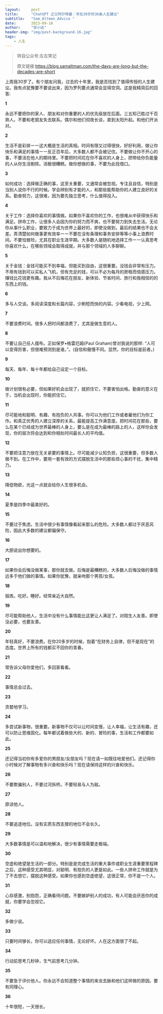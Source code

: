 ```yaml
---
layout:     post
title:      "ChatGPT 之父阿尔特曼：写在30岁的36条人生建议"
subtitle:   "Sam_Altman_Advice "
date:       2023-09-10
author:     "邬小达"
header-img: "img/post-background-16.jpg"
tags:
    - 人生
---
```



> 转自公众号:左左笑记
>
> 原文链接:https://blog.samaltman.com/the-days-are-long-but-the-decades-are-short

上周我30岁了。有个朋友问我，过去的十年里，我是否找到了值得传授的人生建议。我有点犹豫要不要说出来，因为罗列要点通常会显得空洞。这是我精简后的回答:

**1**

永远不要把你的家人、朋友和对你重要的人的优先级放在后面。三五知己胜过千百熟人。不要和老朋友失去联系。偶尔和他们彻夜长谈，直到太阳升起。和他们开派对。

**2**

生活不是彩排ーー这大概是生活的真相。时间有限又过得很快，好好利用，做让你快乐和满足的事情ーー反正百年后，大多数人都不会被记住。不要做让你不开心的事，不要活在他人的期待里。不要把时间花在你不喜欢的人身上，把带给你负能量的人从你生活剔除。消极很糟糕。做你想做的事，不要为此找借口。

**3**

如何成功：选择做正确的事，这至关重要，又通常会被忽视。专注且自信，特别是当别人说你不行的时候。学会辨别有才能的人，和那些能帮助你的人建立良好的关系。勤奋努力，这很难，因为要先独立思考，什么值得投入。

**4**

关于工作：选择你喜欢的事情做。如果你不喜欢你的工作，也很难从中获得快乐和满足。拼命工作，让很多人会因为你的努力而不爽，也不要努力到失去生活。无论你从事什么职业，要致力于成为世界上最好的，即使没做到，最后的结果也不会太差。弄清楚如何做事更有效率ーー不要在没有条理和事务安排等等小事上浪费时间。不要怕冒险，尤其在职业生涯早期。大多数人是随机地选择工作ーー认真思考你喜欢什么，在哪些领域会取得成就，并与那个领域的人多聊聊。

**5**

关于金钱：金钱可能买不到幸福，但能买到自由，这很重要。没钱会非常有压力。不用有钱到可以买私人飞机，但有充足的钱，可以不必为每月的房租而倍感压力。赚钱比花钱更有趣。我从不后悔花在朋友、新体验、节省时间、旅行和我相信的的东西上的钱。

**6**

多与人交谈。多阅读深度和长篇内容，少刷短而快的内容。少看电视，少上网。

**7**

不要浪费时间。很多人把时间都浪费了，尤其是做生意的人。

**8**

不要让自己任人摆布。正如保罗•格雷厄姆(Paul Graham)曾对我说的那样: “人可以变得厉害，但很难预测到是谁。”。(自信和傲慢不同。显然，你的目标是前者。)

**9**

每天、每年、每十年都给自己设定一个目标。

**10**

做计划很有必要，但如果好机会出现了，就抓住它，不要害怕出格。勤奋的意义在于，当机会出现时，你能抓住它。

**11**

尽可能地和聪明、有趣、有抱负的人共事。你可以为他们工作或者雇他们为你工作。和真正优秀的人建立深厚的关系，最能提高工作满意度。把时间花在那些，要么在某个已经成为世界最棒的人身上，要么是在成为最棒的路上的人，这样你会发现，你的层次将会达到和你相处时间最长人的平均值。

**12**

不要把注意力放在无关紧要的事情上。尽可能减少认知负担，这很重要，但多数人做不到。在工作中，要用一套有效的方式摆脱生活中的那些烦心事的干扰，集中精力。

**13**

降低物欲，光这一点就会给你人生很多机会。

**14**

夏季是四季中最美好的。

**15**

不要过于焦虑。生活中很少有事情像看起来那么的危险。大多数人都过于厌恶风险，因此大多数的建议都偏保守。

**16**

大胆说出你想要的。

**17**

如果你会后悔没做某事，那你就去做。后悔是最糟糕的，大多数人后悔没做的事情远多于他们做的事情。如果你犹豫，就亲吻那个男孩/女孩。

**18**

锻炼。吃好。睡好。经常亲近大自然。

**19**

尽可能帮助他人，生活中没有什么事情能比这更让人满足了。对陌生人友善。即使没必要，也要友善。

**20**

年轻真好，不要浪费。在你20多岁的时候，抱着“在财务上自律，但不是现在”的态度。世界上所有的钱都买不回你的青春。

**21**

常告诉父母你爱他们，多回家看看。

**22**

事情总会过去。

**23**

贪婪地学习。

**24**

多尝试新事物，很重要。新事物不仅可以让时间变慢，让人幸福，让生活有趣，还可以防止思维固化。每年都试着做些大的、新的、冒险的事，生活和工作都要如此。

**25**

还记得当初你有多爱你的男朋友/女朋友吗？现在请一如既往地爱他们。还记得你小时候对了解事物有多兴奋和快乐吗？现在请保持这样的兴奋和快乐。

**26**

不要欺骗别人，不要过河拆桥。不要轻易与人为敌。

**27**

原谅他人。

**28**

不要追逐地位。没有实质东西支撑的地位不会长久。

**29**

大多数事情是可以温和地解决，很少有事情需要走极端。

**30**

空虚和绝望是生活的一部分。特别是是完成生活的重大事件或职业生涯重要里程碑之后，这种感受尤其明显，对聪明、有抱负的人更是如此。一些人拼命工作就是为了不去想它，摆脱这种感受。如果你也感到空虚绝望，这很正常，你不是一个人。

**31**

心存感激，别抱怨，正确看待问题。不要嫉妒别人的成功，有人可能会厌恶你的成就，你要学会忽视它。

**32**

多做少说。

**33**

只要时间够长，你可以适应任何事情，无论好坏。人在这方面很了不起。

**34**

行动前思考几秒钟，生气前思考几分钟。

**35**

不要急于评价他人。你永远不会知道整个事情的来龙去脉和他们这样做的原因。要有同理心。

**36**

十年很短，一天很长。